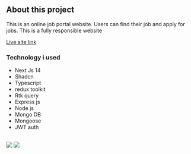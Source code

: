 <h2>About this project</h2>
<p> This is an online job portal website. Users can find their job and apply for jobs. This is a fully responsible website</p>
<a href="https://deshjob.vercel.app/">Live site link</a>
<h3>Technology i used</h3>
<ul>
<li>Next Js 14</li>
<li>Shadcn</li>
<li>Typescript</li>
<li>redux toolkit</li>
<li>Rtk query</li>
<li>Express js</li>
<li>Node js</li>
<li>Mongo DB</li>
<li>Mongoose</li>
<li>JWT auth</li>
</ul>

<br>
<img src="https://ibb.co/jT57YVX"/>
<img src="https://ibb.co/vw4B0cn"/>
